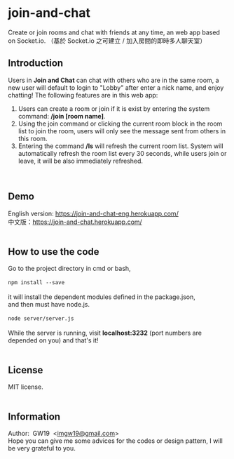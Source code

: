 # join-and-chat
Create or join rooms and chat with friends at any time, an web app based on Socket.io. （基於 Socket.io 之可建立 / 加入房間的即時多人聊天室）

## Introduction
Users in <strong>Join and Chat</strong> can chat with others who are in the same room, 
a new user will default to login to "Lobby" after enter a nick name, 
and enjoy chatting! The following features are in this web app: <br>

<ol>

<li>Users can create a room or join if it is exist by entering the system command: <b>/join [room name]</b>.</li>

<li>Using the join command or clicking the current room block in the room list to join the room, 
users will only see the message sent from others in this room.</li>

<li>Entering the command <b>/ls</b> will refresh the current room list. 
System will automatically refresh the room list every 30 seconds, 
while users join or leave, it will be also immediately refreshed.</li>

</ol>
<br>

## Demo
English version: <a href='https://join-and-chat-eng.herokuapp.com/' target='_blank'>https://join-and-chat-eng.herokuapp.com/</a><br>
中文版：<a href='https://join-and-chat.herokuapp.com/' target='_blank'>https://join-and-chat.herokuapp.com/<a><br>
<br>

## How to use the code
Go to the project directory in cmd or bash, <br><br>
```npm install --save```<br><br>
it will install the dependent modules defined in the package.json, <br>
and then must have node.js. <br><br>
```node server/server.js```<br><br>
While the server is running, visit <b>localhost:3232</b> (port numbers are depended on you) and that's it!<br><br>

## License
MIT license.<br><br>

## Information
Author: &nbsp;GW19 &nbsp;\<imgw19@gmail.com\><br>
Hope you can give me some advices for the codes or design pattern, I will be very grateful to you.<br><br>
